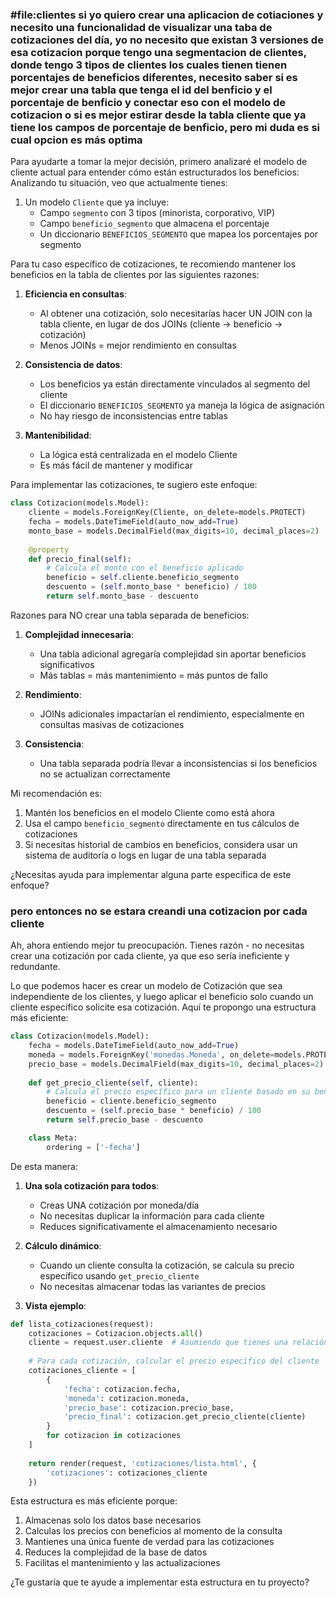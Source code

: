 ### #file:clientes  si yo quiero crear una aplicacion de cotiaciones y necesito una funcionalidad de visualizar una taba de cotizaciones del día, yo no necesito que existan 3 versiones de esa cotizacion porque tengo una segmentacion de clientes, donde tengo 3 tipos de clientes los cuales tienen tienen porcentajes de beneficios diferentes, necesito saber si es mejor crear una tabla que tenga el id del benficio y el porcentaje de benficio y conectar eso con el modelo de cotizacion o si es mejor estirar desde la tabla cliente que ya tiene los campos de porcentaje de benficio, pero mi duda es si cual opcion es más optima 

Para ayudarte a tomar la mejor decisión, primero analizaré el modelo de cliente actual para entender cómo están estructurados los beneficios: Analizando tu situación, veo que actualmente tienes:

1. Un modelo `Cliente` que ya incluye:
   - Campo `segmento` con 3 tipos (minorista, corporativo, VIP)
   - Campo `beneficio_segmento` que almacena el porcentaje
   - Un diccionario `BENEFICIOS_SEGMENTO` que mapea los porcentajes por segmento

Para tu caso específico de cotizaciones, te recomiendo mantener los beneficios en la tabla de clientes por las siguientes razones:

1. **Eficiencia en consultas**:
   - Al obtener una cotización, solo necesitarías hacer UN JOIN con la tabla cliente, en lugar de dos JOINs (cliente -> beneficio -> cotización)
   - Menos JOINs = mejor rendimiento en consultas

2. **Consistencia de datos**:
   - Los beneficios ya están directamente vinculados al segmento del cliente
   - El diccionario `BENEFICIOS_SEGMENTO` ya maneja la lógica de asignación
   - No hay riesgo de inconsistencias entre tablas

3. **Mantenibilidad**:
   - La lógica está centralizada en el modelo Cliente
   - Es más fácil de mantener y modificar

Para implementar las cotizaciones, te sugiero este enfoque:

```python
class Cotizacion(models.Model):
    cliente = models.ForeignKey(Cliente, on_delete=models.PROTECT)
    fecha = models.DateTimeField(auto_now_add=True)
    monto_base = models.DecimalField(max_digits=10, decimal_places=2)
    
    @property
    def precio_final(self):
        # Calcula el monto con el beneficio aplicado
        beneficio = self.cliente.beneficio_segmento
        descuento = (self.monto_base * beneficio) / 100
        return self.monto_base - descuento
```

Razones para NO crear una tabla separada de beneficios:

1. **Complejidad innecesaria**: 
   - Una tabla adicional agregaría complejidad sin aportar beneficios significativos
   - Más tablas = más mantenimiento = más puntos de fallo

2. **Rendimiento**:
   - JOINs adicionales impactarían el rendimiento, especialmente en consultas masivas de cotizaciones

3. **Consistencia**:
   - Una tabla separada podría llevar a inconsistencias si los beneficios no se actualizan correctamente

Mi recomendación es:
1. Mantén los beneficios en el modelo Cliente como está ahora
2. Usa el campo `beneficio_segmento` directamente en tus cálculos de cotizaciones
3. Si necesitas historial de cambios en beneficios, considera usar un sistema de auditoría o logs en lugar de una tabla separada

¿Necesitas ayuda para implementar alguna parte específica de este enfoque?

### pero entonces no se estara creandi una cotizacion por cada cliente 
Ah, ahora entiendo mejor tu preocupación. Tienes razón - no necesitas crear una cotización por cada cliente, ya que eso sería ineficiente y redundante. 

Lo que podemos hacer es crear un modelo de Cotización que sea independiente de los clientes, y luego aplicar el beneficio solo cuando un cliente específico solicite esa cotización. Aquí te propongo una estructura más eficiente:

```python
class Cotizacion(models.Model):
    fecha = models.DateTimeField(auto_now_add=True)
    moneda = models.ForeignKey('monedas.Moneda', on_delete=models.PROTECT)
    precio_base = models.DecimalField(max_digits=10, decimal_places=2)
    
    def get_precio_cliente(self, cliente):
        # Calcula el precio específico para un cliente basado en su beneficio
        beneficio = cliente.beneficio_segmento
        descuento = (self.precio_base * beneficio) / 100
        return self.precio_base - descuento

    class Meta:
        ordering = ['-fecha']
```

De esta manera:

1. **Una sola cotización para todos**:
   - Creas UNA cotización por moneda/día
   - No necesitas duplicar la información para cada cliente
   - Reduces significativamente el almacenamiento necesario

2. **Cálculo dinámico**:
   - Cuando un cliente consulta la cotización, se calcula su precio específico usando `get_precio_cliente`
   - No necesitas almacenar todas las variantes de precios

3. **Vista ejemplo**:
```python
def lista_cotizaciones(request):
    cotizaciones = Cotizacion.objects.all()
    cliente = request.user.cliente  # Asumiendo que tienes una relación usuario-cliente
    
    # Para cada cotización, calcular el precio específico del cliente
    cotizaciones_cliente = [
        {
            'fecha': cotizacion.fecha,
            'moneda': cotizacion.moneda,
            'precio_base': cotizacion.precio_base,
            'precio_final': cotizacion.get_precio_cliente(cliente)
        }
        for cotizacion in cotizaciones
    ]
    
    return render(request, 'cotizaciones/lista.html', {
        'cotizaciones': cotizaciones_cliente
    })
```

Esta estructura es más eficiente porque:
1. Almacenas solo los datos base necesarios
2. Calculas los precios con beneficios al momento de la consulta
3. Mantienes una única fuente de verdad para las cotizaciones
4. Reduces la complejidad de la base de datos
5. Facilitas el mantenimiento y las actualizaciones

¿Te gustaría que te ayude a implementar esta estructura en tu proyecto?